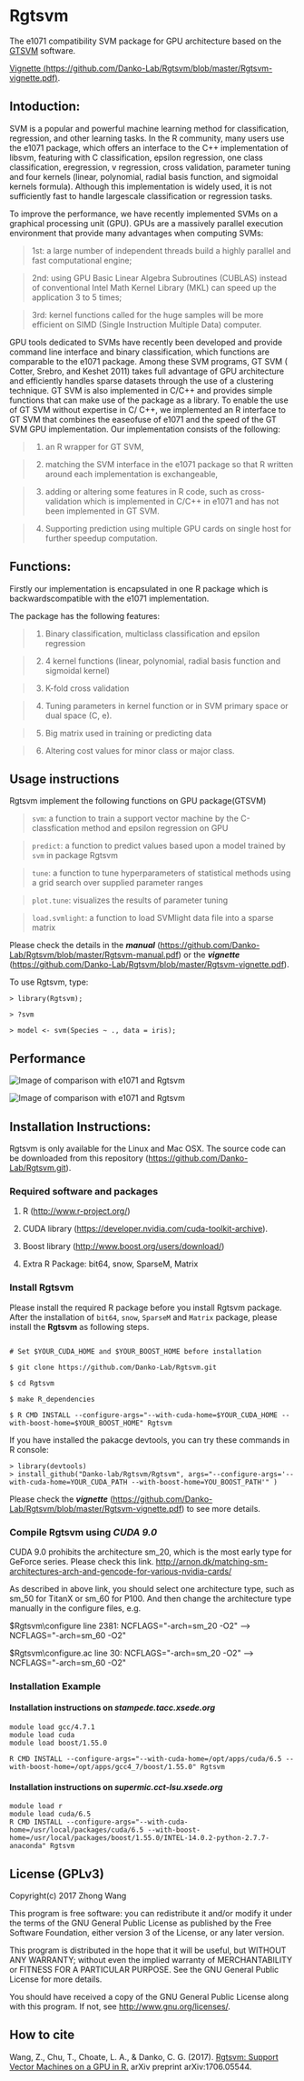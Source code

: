 # Rgtsvm

The e1071 compatibility SVM package for GPU architecture based on the [GTSVM](http://ttic.uchicago.edu/~cotter/projects/gtsvm/) software.

[Vignette (https://github.com/Danko-Lab/Rgtsvm/blob/master/Rgtsvm-vignette.pdf)](https://github.com/Danko-Lab/Rgtsvm/blob/master/Rgtsvm-vignette.pdf).

## Intoduction:

SVM is a popular and powerful machine learning method for classification, regression, and other learning tasks. In the R community, many users use the e1071 package, which offers an interface to the
C++ implementation of libsvm, featuring with C classification, epsilon regression, one class classification, eregression, v regression, cross validation, parameter tuning and four kernels (linear, polynomial, radial
basis function, and sigmoidal kernels formula). Although this implementation is widely used, it is not sufficiently fast to handle largescale classification or regression tasks.

To improve the performance, we have recently implemented SVMs on a graphical processing unit (GPU). GPUs are a massively parallel execution environment that provide many advantages when computing SVMs: 

> 1st: a large number of independent threads build a highly parallel and fast computational engine; 

> 2nd: using GPU Basic Linear Algebra Subroutines (CUBLAS) instead of conventional Intel Math Kernel Library (MKL) can speed up the application 3 to 5 times; 

> 3rd: kernel functions called for the huge samples will be more efficient on SIMD (Single Instruction Multiple Data) computer. 

GPU tools dedicated to SVMs have recently been developed and provide command line interface and binary classification, which functions are comparable to the e1071 package. Among these SVM programs, GT SVM ( Cotter, Srebro, and Keshet 2011) takes full advantage of GPU architecture and efficiently handles
sparse datasets through the use of a clustering technique. GT SVM is also implemented in C/C++ and provides simple functions that can make use of the package as a library. To enable the use of GT SVM without expertise in C/ C++, we implemented an R interface to GT SVM that combines the easeofuse of e1071 and the speed of the GT SVM GPU implementation. Our implementation consists of the
following: 

> 1) an R wrapper for GT SVM, 

> 2) matching the SVM interface in the e1071 package so that R written around each implementation is exchangeable, 

> 3) adding or altering some features in R code, such as cross-validation which is implemented in C/C++ in e1071 and has not been implemented in GT SVM.

> 4) Supporting prediction using multiple GPU cards on single host for further speedup computation.  


## Functions:

Firstly our implementation is encapsulated in one R package which is backwardscompatible with the e1071 implementation. 

The package has the following features:

> 1) Binary classification, multiclass classification and epsilon regression

> 2) 4 kernel functions (linear, polynomial, radial basis function and sigmoidal kernel)

> 3) K-fold cross validation 

> 4) Tuning parameters in kernel function or in SVM primary space or dual space (C, e).

> 5) Big matrix used in training or predicting data

> 6) Altering cost values for minor class or major class.

## Usage instructions

Rgtsvm implement the following functions on GPU package(GTSVM)

> `svm`: a function to train a support vector machine by the C-classfication method and epsilon regression on GPU

> `predict`: a function to predict values based upon a model trained by `svm` in package Rgtsvm

> `tune`: a function to tune hyperparameters of statistical methods using a grid search over supplied parameter ranges

> `plot.tune`: visualizes the results of parameter tuning

> `load.svmlight`: a function to load SVMlight data file into a sparse matrix

Please check the details in the ***manual*** (https://github.com/Danko-Lab/Rgtsvm/blob/master/Rgtsvm-manual.pdf) or the ***vignette***  (https://github.com/Danko-Lab/Rgtsvm/blob/master/Rgtsvm-vignette.pdf).


To use Rgtsvm, type: 

```
> library(Rgtsvm);

> ?svm

> model <- svm(Species ~ ., data = iris);
```

## Performance

![Image of comparison with e1071 and Rgtsvm ](https://github.com/Danko-Lab/Rgtsvm/blob/master/img/Rgtsvm_table.png)

![Image of comparison with e1071 and Rgtsvm ](https://github.com/Danko-Lab/Rgtsvm/blob/master/img/Rgtsvm_perf.png)

## Installation Instructions:

Rgtsvm is only available for the Linux and Mac OSX. The source code can be downloaded from this repository (https://github.com/Danko-Lab/Rgtsvm.git). 

### Required software and packages
    
1. R (http://www.r-project.org/)
    
2. CUDA library (https://developer.nvidia.com/cuda-toolkit-archive).
    
3. Boost library (http://www.boost.org/users/download/)
    
4. Extra R Package: bit64, snow, SparseM, Matrix
    
### Install Rgtsvm

Please install the required R package before you install Rgtsvm package. After the  installation of `bit64`, `snow`, `SparseM` and `Matrix` package, please install the **Rgtsvm** as following steps.

```

# Set $YOUR_CUDA_HOME and $YOUR_BOOST_HOME before installation

$ git clone https://github.com/Danko-Lab/Rgtsvm.git

$ cd Rgtsvm

$ make R_dependencies

$ R CMD INSTALL --configure-args="--with-cuda-home=$YOUR_CUDA_HOME --with-boost-home=$YOUR_BOOST_HOME" Rgtsvm

```

If you have installed the pakacge devtools, you can try these commands in R console:

```
> library(devtools)
> install_github("Danko-lab/Rgtsvm/Rgtsvm", args="--configure-args='--with-cuda-home=YOUR_CUDA_PATH --with-boost-home=YOU_BOOST_PATH'" )
```

Please check the ***vignette*** (https://github.com/Danko-Lab/Rgtsvm/blob/master/Rgtsvm-vignette.pdf) to see more details.

### Compile Rgtsvm using *CUDA 9.0*

CUDA 9.0 prohibits the architecture sm_20, which is the most early type for GeForce series. Please check this link.
http://arnon.dk/matching-sm-architectures-arch-and-gencode-for-various-nvidia-cards/

As described in above link, you should select one architecture type, such as sm_50 for TitanX or sm_60 for P100. And then  change the architecture type manually in the configure files, e.g.

$Rgtsvm\configure line 2381: NCFLAGS="-arch=sm_20 -O2"  --> NCFLAGS="-arch=sm_60 -O2"

$Rgtsvm\configure.ac line 30: NCFLAGS="-arch=sm_20 -O2" --> NCFLAGS="-arch=sm_60 -O2"

### Installation Example

#### Installation instructions on *stampede.tacc.xsede.org*

```
module load gcc/4.7.1
module load cuda
module load boost/1.55.0

R CMD INSTALL --configure-args="--with-cuda-home=/opt/apps/cuda/6.5 --with-boost-home=/opt/apps/gcc4_7/boost/1.55.0" Rgtsvm
```

#### Installation instructions on *supermic.cct-lsu.xsede.org*

```
module load r
module load cuda/6.5
R CMD INSTALL --configure-args="--with-cuda-home=/usr/local/packages/cuda/6.5 --with-boost-home=/usr/local/packages/boost/1.55.0/INTEL-14.0.2-python-2.7.7-anaconda" Rgtsvm
```

## License (GPLv3)

Copyright(c) 2017 Zhong Wang

This program is free software: you can redistribute it and/or modify it under the terms of the GNU General Public License as published by the Free Software Foundation, either version 3 of the License, or any later version.

This program is distributed in the hope that it will be useful, but WITHOUT ANY WARRANTY; without even the implied warranty of MERCHANTABILITY or FITNESS FOR A PARTICULAR PURPOSE.  See the GNU General Public License for more details.

You should have received a copy of the GNU General Public License along with this program.  If not, see <http://www.gnu.org/licenses/>.

## How to cite

Wang, Z., Chu, T., Choate, L. A., & Danko, C. G. (2017). [Rgtsvm: Support Vector Machines on a GPU in R.](https://arxiv.org/abs/1706.05544) arXiv preprint arXiv:1706.05544.
